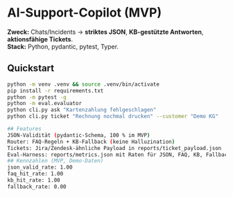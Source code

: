 # AI-Support-Copilot (MVP)

**Zweck:** Chats/Incidents → **striktes JSON**, **KB-gestützte Antworten**, **aktionsfähige Tickets**.  
**Stack:** Python, pydantic, pytest, Typer.

## Quickstart
```bash
python -m venv .venv && source .venv/bin/activate
pip install -r requirements.txt
python -m pytest -q
python -m eval.evaluator
python cli.py ask "Kartenzahlung fehlgeschlagen"
python cli.py ticket "Rechnung nochmal drucken" --customer "Demo KG"

## Features
JSON-Validität (pydantic-Schema, 100 % im MVP)
Router: FAQ-Regeln + KB-Fallback (keine Halluzination)
Tickets: Jira/Zendesk-ähnliche Payload in reports/ticket_payload.json
Eval-Harness: reports/metrics.json mit Raten für JSON, FAQ, KB, Fallback
## Kennzahlen (MVP, Demo-Daten)
json_valid_rate: 1.00
faq_hit_rate: 1.00
kb_hit_rate: 1.00
fallback_rate: 0.00